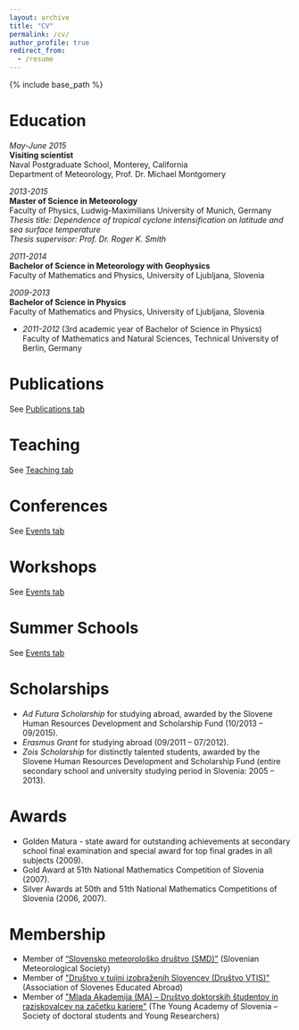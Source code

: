 ```yaml
---
layout: archive
title: "CV"
permalink: /cv/
author_profile: true
redirect_from:
  - /resume
---
```


{% include base_path %}


Education
======

_May-June 2015_<br/> 
**Visiting scientist**<br/> 
Naval Postgraduate School, Monterey, California<br/> 
Department of Meteorology, Prof. Dr. Michael Montgomery


_2013-2015_<br/>
**Master of Science in Meteorology**<br/> 
Faculty of Physics, Ludwig-Maximilians University of Munich, Germany<br/> 
_Thesis title: Dependence of tropical cyclone intensification on latitude and sea surface temperature_<br/> 
_Thesis supervisor: Prof. Dr. Roger K. Smith_

_2011-2014_<br/>
**Bachelor of Science in Meteorology with Geophysics**<br/>
Faculty of Mathematics and Physics, University of Ljubljana, Slovenia

_2009-2013_<br/>
**Bachelor of Science in Physics**<br/>
Faculty of Mathematics and Physics, University of Ljubljana, Slovenia<br/>
  * _2011-2012_ (3rd academic year of Bachelor of Science in Physics)<br/>
    Faculty of Mathematics and Natural Sciences, Technical University of Berlin, Germany

Publications
======
See [Publications tab](https://ninacrnivec.github.io/publications/)
  
Teaching
======
See [Teaching tab](https://ninacrnivec.github.io/teaching/)
  
Conferences
======
See [Events tab](https://ninacrnivec.github.io/events/)

Workshops
======
See [Events tab](https://ninacrnivec.github.io/events/)

Summer Schools
======
See [Events tab](https://ninacrnivec.github.io/events/)
  
Scholarships
======   
* _Ad Futura Scholarship_ for studying abroad, awarded by the Slovene Human Resources Development and Scholarship Fund (10/2013 – 09/2015).
* _Erasmus Grant_ for studying abroad (09/2011 – 07/2012).
* _Zois Scholarship_ for distinctly talented students, awarded by the Slovene Human Resources Development and Scholarship Fund (entire secondary school and university studying period in Slovenia: 2005 – 2013).
  
Awards
======  
* Golden Matura - state award for outstanding achievements at secondary school final examination and special award for top final grades in all subjects (2009).
* Gold Award at 51th National Mathematics Competition of Slovenia (2007).
* Silver Awards at 50th and 51th National Mathematics Competitions of Slovenia (2006, 2007).
  
Membership
======
* Member of [“Slovensko meteorološko društvo (SMD)”](http://www.smd.v-izdelavi.si/domov/) (Slovenian Meteorological Society)
* Member of ["Društvo v tujini izobraženih Slovencev (Društvo VTIS)"](https://www.drustvovtis.si/) (Association of Slovenes Educated Abroad) 
* Member of ["Mlada Akademija (MA) – Društvo doktorskih študentov in raziskovalcev na začetku kariere"](https://www.mladaakademija.si/) (The Young Academy of Slovenia – Society of doctoral students and Young Researchers) 


